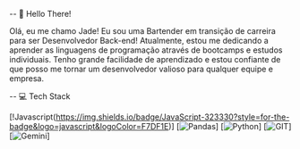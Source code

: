 -- 👋 Hello There!

Olá, eu me chamo Jade! Eu sou uma Bartender em transição de carreira para ser Desenvolvedor Back-end!
Atualmente, estou me dedicando a aprender as linguagens de programação através de bootcamps e estudos individuais. Tenho grande facilidade de aprendizado e estou confiante de que posso me tornar um desenvolvedor valioso para qualquer equipe e empresa.

-- 💻 Tech Stack

[!Javascript(https://img.shields.io/badge/JavaScript-323330?style=for-the-badge&logo=javascript&logoColor=F7DF1E)]
[![Pandas](https://img.shields.io/badge/Pandas-2C2D72?style=for-the-badge&logo=pandas&logoColor=white)]
[![Python](https://img.shields.io/badge/Python-FFD43B?style=for-the-badge&logo=python&logoColor=blue)]
[![GIT](https://img.shields.io/badge/GIT-E44C30?style=for-the-badge&logo=git&logoColor=white)]
[![Gemini](https://img.shields.io/badge/Gemini-8E75B2?style=for-the-badge&logo=googlebard&logoColor=fff)]

